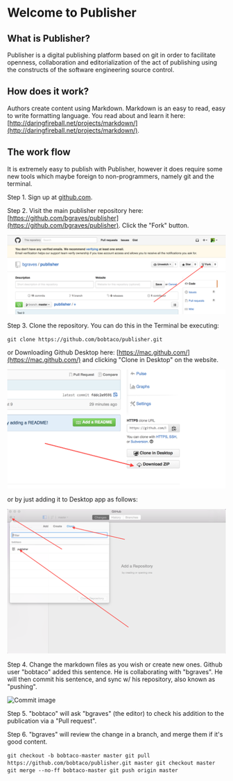 Welcome to Publisher
====================

What is Publisher?
------------------

Publisher is a digital publishing platform based on git in order to facilitate openness, collaboration and editorialization of the act of publishing using the constructs of the software engineering source control.

How does it work?
-----------------

Authors create content using Markdown.  Markdown is an easy to read, easy to write formatting language.  You read about and learn it here: [http://daringfireball.net/projects/markdown/](http://daringfireball.net/projects/markdown/).

The work flow
-------------

It is extremely easy to publish with Publisher, however it does require some new tools which maybe foreign to non-programmers, namely git and the terminal.

Step 1.
Sign up at [github.com](http://github.com).

Step 2.
Visit the main publisher repository here: [https://github.com/bgraves/publisher](https://github.com/bgraves/publisher).  Click the "Fork" button.

![Fork image](fork.png "Fork")

Step 3.
Clone the repository.  You can do this in the Terminal be executing:

`git clone https://github.com/bobtaco/publisher.git`

or Downloading Github Desktop here: [https://mac.github.com/](https://mac.github.com/) and clicking "Clone in Desktop" on the website.

![Clone image](clone.png "Clone")

or by just adding it to Desktop app as follows:

![Clone image](clone2.png "Clone Desktop")

Step 4.
Change the markdown files as you wish or create new ones. Github user "bobtaco" added this sentence. He is collaborating with "bgraves".  He will then commit his sentence, and sync w/ his repository, also known as "pushing".

![Commit image](commit.png "Commit Desktop")

Step 5.
"bobtaco" will ask "bgraves" (the editor) to check his addition to the publication via a "Pull request".

Step 6.
"bgraves" will review the change in a branch, and merge them if it's good content.

`
git checkout -b bobtaco-master master
git pull https://github.com/bobtaco/publisher.git master
git checkout master
git merge --no-ff bobtaco-master
git push origin master
`





